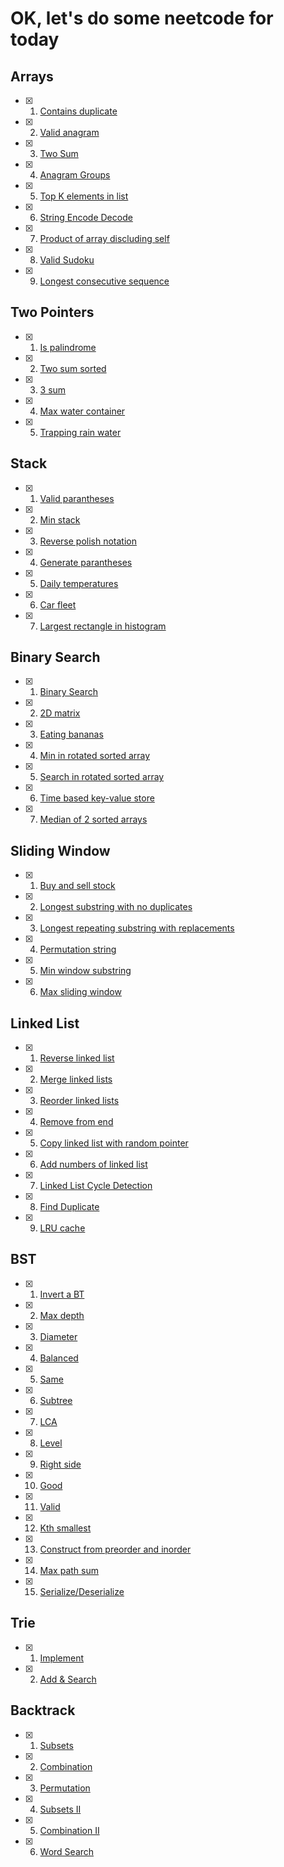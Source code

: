 # OK, let's do some neetcode for today

## Arrays
- [x] 1. [Contains duplicate](https://github.com/asharapat/nitkod/blob/master/arrays/contains_duplicate.txt)
- [x] 2. [Valid anagram](https://github.com/asharapat/nitkod/blob/master/arrays/valid_anagram.txt)
- [x] 3. [Two Sum](https://github.com/asharapat/nitkod/blob/master/arrays/two_sum.txt)
- [x] 4. [Anagram Groups](https://github.com/asharapat/nitkod/blob/master/arrays/anagram_groups.txt)
- [x] 5. [Top K elements in list](https://github.com/asharapat/nitkod/blob/master/arrays/top_k_elements_in_list.txt)
- [x] 6. [String Encode Decode](https://github.com/asharapat/nitkod/blob/master/arrays/string_encode_decode.txt)
- [x] 7. [Product of array discluding self](https://github.com/asharapat/nitkod/blob/master/arrays/product_of_array_discluding_self.txt)
- [x] 8. [Valid Sudoku](https://github.com/asharapat/nitkod/blob/master/arrays/valid_sudoku.txt)
- [x] 9. [Longest consecutive sequence](https://github.com/asharapat/nitkod/blob/master/arrays/longest_consecutive_sequence.txt)

## Two Pointers
- [x] 1. [Is palindrome](https://github.com/asharapat/nitkod/blob/master/two_pointers/is_palindrome.txt)
- [x] 2. [Two sum sorted](https://github.com/asharapat/nitkod/blob/master/two_pointers/two_sum_sorted_array.txt)
- [x] 3. [3 sum](https://github.com/asharapat/nitkod/blob/master/two_pointers/3sum.txt)
- [x] 4. [Max water container](https://github.com/asharapat/nitkod/blob/master/two_pointers/max_water_container.txt)
- [x] 5. [Trapping rain water](https://github.com/asharapat/nitkod/blob/master/two_pointers/trapping_rain_water.txt)

## Stack
- [x] 1. [Valid parantheses](https://github.com/asharapat/nitkod/blob/master/stack/valid_parantheses.txt)
- [x] 2. [Min stack](https://github.com/asharapat/nitkod/blob/master/stack/min_stack.txt)
- [x] 3. [Reverse polish notation](https://github.com/asharapat/nitkod/blob/master/stack/reverse_polish_notation.txt)
- [x] 4. [Generate parantheses](https://github.com/asharapat/nitkod/blob/master/stack/generate_parantheses.txt)
- [x] 5. [Daily temperatures](https://github.com/asharapat/nitkod/blob/master/stack/daily_temperatures.txt)
- [x] 6. [Car fleet](https://github.com/asharapat/nitkod/blob/master/stack/car_fleet.txt)
- [x] 7. [Largest rectangle in histogram](https://github.com/asharapat/nitkod/blob/master/stack/largest_rect_in_histogram.txt)

## Binary Search
- [x] 1. [Binary Search](https://github.com/asharapat/nitkod/blob/master/binary_search/bin_search.txt)
- [x] 2. [2D matrix](https://github.com/asharapat/nitkod/blob/master/binary_search/2d_matrix.txt)
- [x] 3. [Eating bananas](https://github.com/asharapat/nitkod/blob/master/binary_search/eating_bananas.txt)
- [x] 4. [Min in rotated sorted array](https://github.com/asharapat/nitkod/blob/master/binary_search/min_in_rotated_sorted.txt)
- [x] 5. [Search in rotated sorted array](https://github.com/asharapat/nitkod/blob/master/binary_search/search_in_rotated_sorted.txt)
- [x] 6. [Time based key-value store](https://github.com/asharapat/nitkod/blob/master/binary_search/time_based_kv_store.txt)
- [x] 7. [Median of 2 sorted arrays](https://github.com/asharapat/nitkod/blob/master/binary_search/median_of_two_sorted.txt)

## Sliding Window
- [x] 1. [Buy and sell stock](https://github.com/asharapat/nitkod/blob/master/sliding_window/buy_sell_stock.txt)
- [x] 2. [Longest substring with no duplicates](https://github.com/asharapat/nitkod/blob/master/sliding_window/longest_substr_without_dupl.txt)
- [x] 3. [Longest repeating substring with replacements](https://github.com/asharapat/nitkod/blob/master/sliding_window/longest_repeating_substr_with_replacement.txt)
- [x] 4. [Permutation string](https://github.com/asharapat/nitkod/blob/master/sliding_window/permutation_string.txt)
- [x] 5. [Min window substring](https://github.com/asharapat/nitkod/blob/master/sliding_window/min_window_substr.txt)
- [x] 6. [Max sliding window](https://github.com/asharapat/nitkod/blob/master/sliding_window/max_sliding_window.txt)

## Linked List
- [x] 1. [Reverse linked list](https://github.com/asharapat/nitkod/blob/master/linked_list/reverse.txt)
- [x] 2. [Merge linked lists](https://github.com/asharapat/nitkod/blob/master/linked_list/merge.txt)
- [x] 3. [Reorder linked lists](https://github.com/asharapat/nitkod/blob/master/linked_list/reorder.txt)
- [x] 4. [Remove from end](https://github.com/asharapat/nitkod/blob/master/linked_list/remove_from_end.txt)
- [x] 5. [Copy linked list with random pointer](https://github.com/asharapat/nitkod/blob/master/linked_list/deep_copy.txt)
- [x] 6. [Add numbers of linked list](https://github.com/asharapat/nitkod/blob/master/linked_list/add_2nums.txt)
- [x] 7. [Linked List Cycle Detection](https://github.com/asharapat/nitkod/blob/master/linked_list/cycle.txt)
- [x] 8. [Find Duplicate](https://github.com/asharapat/nitkod/blob/master/linked_list/find_duplicate.txt)
- [x] 9. [LRU cache](https://github.com/asharapat/nitkod/blob/master/linked_list/lru_cache.txt)

## BST
- [x] 1. [Invert a BT](https://github.com/asharapat/nitkod/blob/master/bst/invert.txt)
- [x] 2. [Max depth](https://github.com/asharapat/nitkod/blob/master/bst/max_depth.txt)
- [x] 3. [Diameter](https://github.com/asharapat/nitkod/blob/master/bst/diameter.txt)
- [x] 4. [Balanced](https://github.com/asharapat/nitkod/blob/master/bst/balanced.txt)
- [x] 5. [Same](https://github.com/asharapat/nitkod/blob/master/bst/same.txt)
- [x] 6. [Subtree](https://github.com/asharapat/nitkod/blob/master/bst/subtree.txt)
- [x] 7. [LCA](https://github.com/asharapat/nitkod/blob/master/bst/lca.txt)
- [x] 8. [Level](https://github.com/asharapat/nitkod/blob/master/bst/level_order.txt)
- [x] 9. [Right side](https://github.com/asharapat/nitkod/blob/master/bst/right_side.txt)
- [x] 10. [Good](https://github.com/asharapat/nitkod/blob/master/bst/good.txt)
- [x] 11. [Valid](https://github.com/asharapat/nitkod/blob/master/bst/valid.txt)
- [x] 12. [Kth smallest](https://github.com/asharapat/nitkod/blob/master/bst/kth_smallest.txt)
- [x] 13. [Construct from preorder and inorder](https://github.com/asharapat/nitkod/blob/master/bst/construct.txt)
- [x] 14. [Max path sum](https://github.com/asharapat/nitkod/blob/master/bst/maxpathsum.txt)
- [x] 15. [Serialize/Deserialize](https://github.com/asharapat/nitkod/blob/master/bst/serialize.txt)

## Trie
- [x] 1. [Implement](https://github.com/asharapat/nitkod/blob/master/trie/implement.txt)
- [x] 2. [Add & Search](https://github.com/asharapat/nitkod/blob/master/trie/add_seach.txt)

## Backtrack
- [x] 1. [Subsets](https://github.com/asharapat/nitkod/blob/master/backtrack/subset.txt)
- [x] 2. [Combination](https://github.com/asharapat/nitkod/blob/master/backtrack/combine.txt)
- [x] 3. [Permutation](https://github.com/asharapat/nitkod/blob/master/backtrack/permutation.txt)
- [x] 4. [Subsets II](https://github.com/asharapat/nitkod/blob/master/backtrack/subset2.txt)
- [x] 5. [Combination II](https://github.com/asharapat/nitkod/blob/master/backtrack/combine2.txt)
- [x] 6. [Word Search](https://github.com/asharapat/nitkod/blob/master/backtrack/word_search.txt)
